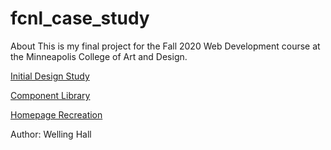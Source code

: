 # fcnl_case_study
About
This is my final project for the Fall 2020 Web Development course at the Minneapolis College of Art and Design.  

<p><a href="https://lyrictraveler.github.io/fcnl_web_design_study.pdf">Initial Design Study</a> 
</p>
<p>
<a href="https://lyrictraveler.github.io/fcnl_case_study/main/components/">Component Library</a>
</p>
<p>
<a href="https://lyrictraveler.github.io/fcnl_case_study/main/index.html">Homepage Recreation</a>
</p>

Author: Welling Hall

